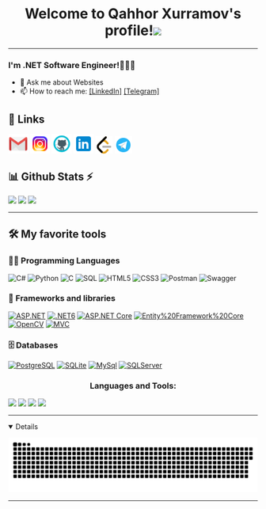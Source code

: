 <h1 align="center">Welcome to Qahhor Xurramov's profile!<img src="https://media.giphy.com/media/hvRJCLFzcasrR4ia7z/giphy.gif" width="35"></h1>

<hr>

<h3>I'm .NET Software Engineer!👨🏻‍💻</h3>

- 💬 Ask me about Websites
- 📫 How to reach me: 
<a href="https://www.linkedin.com/in/qahhor-xurramov-31180a257/">[LinkedIn]</a>
<a href="https://t.me/xurramovqahhor">[Telegram]</a>

## 🔗 Links

<p align="left">
  <a title="Gmail" href="mailto:nurmamatovnodirbek43@gmail.com"><img width="40" src="./gfx/icons/gmail.png"></a> 
  <a title="Instagram" href="https://www.instagram.com/xurramov_qahhor/"><img width="40" src="./gfx/icons/instagram.png"></a> 
  <a title="GitHub" href="https://github.com/Abdullayevich"><img width="40" src="./gfx/icons/github.png"></a> 
  <a title="LinkedIn" href="https://www.linkedin.com/in/qahhor-xurramov-31180a257/"><img width="40" src="./gfx/icons/linkedin.png"></a> 
  <a title="LeetCode" href="https://leetcode.com/nurmamatovnodirbek43/"><img width="35" src="./gfx/icons/leetcode.svg"></a>
  <a title="Telegram" href="https://t.me/xurramovqahhor"><img width="35" src="./gfx/icons/telegram.svg"></a>
</p>


## 📊 Github Stats ⚡
![](https://github-readme-stats.vercel.app/api?username=abdullayevich&show_icons=true&theme=tokyonight&border=61dafb&hide_border=true)
![](https://github-readme-streak-stats.herokuapp.com/?user=abdullayevich&theme=tokyonight&hide_border=true)
![](https://github-readme-stats.vercel.app/api/top-langs/?username=abdullayevich&theme=tokyonight&hide_border=true&include_all_commits=false&count_private=true&layout=compact)

<hr>

## 🛠️ My favorite tools

### 👨‍💻 Programming Languages

![C#](https://img.shields.io/badge/csharp-%2300599C.svg?style=flat&logo=csharp&logoColor=white) ![Python](https://img.shields.io/badge/python-3670A0?style=flat&logo=python&logoColor=ffdd54) ![C](https://img.shields.io/badge/C-%2300599C.svg?style=flat&logo=C&logoColor=white) ![SQL](https://img.shields.io/badge/SQL-%2307405e.svg?style=flat&logo=amazon-dynamodb&logoColor=white) ![HTML5](https://img.shields.io/badge/html5-%23E34F26.svg?style=flat&logo=html5&logoColor=white) ![CSS3](https://img.shields.io/badge/css3-%231572B6.svg?style=flat&logo=css3&logoColor=white) ![Postman](https://img.shields.io/badge/Postman-FF6C37?style=flat&logo=postman&logoColor=white) ![Swagger](https://img.shields.io/badge/-Swagger-%23Clojure?style=flat&logo=swagger&logoColor=white)


### 🧰 Frameworks and libraries

<p>
    <a href="#">
        <img alt="ASP.NET"
             src="https://img.shields.io/badge/ASP.NET-%23013243.svg?style=flat&logo=ASP.NET&logoColor=white"></a>
    <a href="#">
        <img alt=".NET6"
             src="https://img.shields.io/badge/.NET6-%23150458.svg?style=flat&logo=.NET6&logoColor=white"></a>
    <a href="#">
        <img alt="ASP.NET Core"
             src="https://img.shields.io/badge/ASP.NET CORE-%23EE4C2C.svg?style=flat&logo=ASP.NET Core&logoColor=white"/></a>
    <a href="#">
        <img alt="Entity%20Framework%20Core"
             src="https://img.shields.io/badge/Entity%20Framework-092E20?style=flat&logo=Entity%20Framework&logoColor=green"></a>
    <a href="#">
        <img alt="OpenCV"
             src="https://img.shields.io/badge/OpenCV-27338e?style=flat&logo=OpenCV&logoColor=white"/></a>
    <a href="#">
        <img alt="MVC"
             src="https://img.shields.io/badge/MVC-43B02A?style=flat&logo=MVC&logoColor=white"/></a>
</p>

### 🗄️ Databases

<p>
    <a href="#">
        <img alt="PostgreSQL"
             src="https://img.shields.io/badge/PostgreSQL-316192?style=flat&logo=postgresql&logoColor=white"/></a>
    <a href="#">
        <img alt="SQLite"
             src="https://img.shields.io/badge/SQLite-07405E?style=flat&logo=sql&logoColor=white"/></a>
    <a href="#">
        <img alt="MySql"
             src="https://img.shields.io/badge/mysql-DDD7D9?style=flat&logo=mysql&logoColor=black"/></a>
    <a href="#">
        <img alt="SQLServer"
             src="https://img.shields.io/badge/SQL%20Server-a9a9a9?style=flat&logo=amazon-dynamodb&logoColor=white"/></a>
</p>

<h3 align="center">Languages and Tools:</h3>

<p>
    <code><img width="10%" src="https://www.vectorlogo.zone/logos/python/python-vertical.svg"></code>
    <code><img width="12%" src="https://img.icons8.com/color/452/c-programming.png"></code>
    <code><img width="10%" src="https://upload.wikimedia.org/wikipedia/commons/1/18/ISO_C%2B%2B_Logo.svg"></code>
    <code><img width="11%" src="https://cdn.cdnlogo.com/logos/c/27/c.svg"></code>
</p>

<p align="center">
    
<hr>
<details open="">
  <p align="center">
   <a href="https://github.com/Abdullayevich/Abdullayevich">
       <img alt="Snake animation" src="https://github.com/mikyll/mikyll/blob/output/github-contribution-grid-snake-dark.svg#gh-dark-mode-only"/>
  </p>
</details>
<hr>

